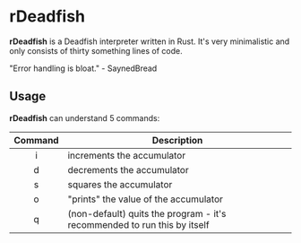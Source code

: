 # rDeadfish

__rDeadfish__ is a Deadfish interpreter written in Rust. It's very minimalistic and only consists of thirty something lines of code.

"Error handling is bloat." - SaynedBread

## Usage

__rDeadfish__ can understand 5 commands:

| Command | Description                                                              |
|:-------:|--------------------------------------------------------------------------|
| i       | increments the accumulator                                               |
| d       | decrements the accumulator                                               |
| s       | squares the accumulator                                                  |
| o       | "prints" the value of the accumulator                                    |
| q       | (non-default) quits the program - it's recommended to run this by itself |
